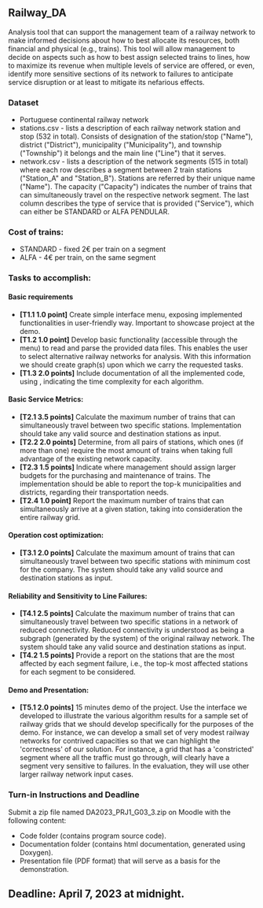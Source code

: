 ## Railway_DA

Analysis tool that can support the management team of a railway network to make informed decisions
about how to best allocate its resources, both financial and physical (e.g., trains).
This tool will allow management to decide on aspects such as how to best assign selected trains to lines,
how to maximize its revenue when multiple levels of service are offered, or even, identify more sensitive
sections of its network to failures to anticipate service disruption or at least to mitigate its
nefarious effects.

### Dataset
- Portuguese continental railway network
- stations.csv - lists a description of each railway network station and stop (532 in total). Consists
  of designation of the station/stop ("Name"), district ("District"), municipality ("Municipality"), and
  township ("Township") it belongs and the main line ("Line") that it serves.
- network.csv - lists a description of the network segments (515 in total) where each row describes a
  segment between 2 train stations ("Station_A" and "Station_B"). Stations are referred by their unique
  name ("Name"). The capacity ("Capacity") indicates the number of trains that can simultaneously travel
  on the respective network segment. The last column describes the type of service that is provided
  ("Service"), which can either be STANDARD or ALFA PENDULAR.

### Cost of trains:
- STANDARD - fixed 2€ per train on a segment
- ALFA - 4€ per train, on the same segment

### Tasks to accomplish:
#### Basic requirements
- **[T1.1 1.0 point]** Create simple interface menu, exposing implemented functionalities in user-friendly
  way. Important to showcase project at the demo.
- **[T1.2 1.0 point]** Develop basic functionality (accessible through the menu) to read and parse the
  provided data files. This enables the user to select alternative railway networks for analysis. With
  this information we should create graph(s) upon which we carry the requested tasks.
- **[T1.3 2.0 points]** Include documentation of all the implemented code, using , indicating the time
  complexity for each algorithm.

#### Basic Service Metrics:
- **[T2.1 3.5 points]** Calculate the maximum number of trains that can simultaneously travel between
  two specific stations. Implementation should take any valid source and destination stations as input.
- **[T2.2 2.0 points]** Determine, from all pairs of stations, which ones (if more than one) require the
  most amount of trains when taking full advantage of the existing network capacity.
- **[T2.3 1.5 points]** Indicate where management should assign larger budgets for the purchasing and
  maintenance of trains. The implementation should be able to report the top-k municipalities and districts,
  regarding their transportation needs.
- **[T2.4 1.0 point]** Report the maximum number of trains that can simultaneously arrive at a given station,
  taking into consideration the entire railway grid.

#### Operation cost optimization:
- **[T3.1 2.0 points]** Calculate the maximum amount of trains that can simultaneously travel between two
  specific stations with minimum cost for the company. The system should take any valid source and
  destination stations as input.

#### Reliability and Sensitivity to Line Failures:
- **[T4.1 2.5 points]** Calculate the maximum number of trains that can simultaneously travel between two
  specific stations in a network of reduced connectivity. Reduced connectivity is understood as being a
  subgraph (generated by the system) of the original railway network. The system should take any valid
  source and destination stations as input.
- **[T4.2 1.5 points]** Provide a report on the stations that are the most affected by each segment failure,
  i.e., the top-k most affected stations for each segment to be considered.

#### Demo and Presentation:
- **[T5.1 2.0 points]** 15 minutes demo of the project. Use the interface we developed to illustrate the
  various algorithm results for a sample set of railway grids that we should develop specifically for
  the purposes of the demo. For instance, we can develop a small set of very modest railway networks for
  contrived capacities so that we can highlight the 'correctness' of our solution. For instance, a grid
  that has a 'constricted' segment where all the traffic must go through, will clearly have a segment very
  sensitive to failures. In the evaluation, they will use other larger railway network input cases.

### Turn-in Instructions and Deadline
Submit a zip file named DA2023_PRJ1_G03_3.zip on Moodle with the following content:
- Code folder (contains program source code).
- Documentation folder (contains html documentation, generated using Doxygen).
- Presentation file (PDF format) that will serve as a basis for the demonstration.

## Deadline: April 7, 2023 at midnight.
